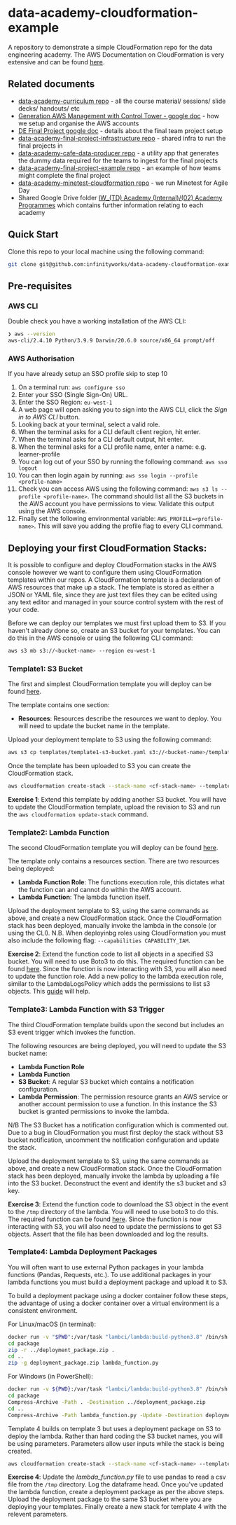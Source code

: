 # data-academy-cloudformation-example

A repository to demonstrate a simple CloudFormation repo for the data engineering academy. The AWS Documentation on CloudFormation is very extensive and can be found [here](https://docs.aws.amazon.com/AWSCloudFormation/latest/UserGuide/Welcome.html).

## Related documents

- [data-academy-curriculum repo](https://github.com/infinityworks/data-academy-curriculum) - all the course material/ sessions/ slide decks/ handouts/ etc
- [Generation AWS Management with Control Tower - google doc](https://docs.google.com/document/d/10xv8hl_bPzx8r6rQPt6p9NLYt_9zNHkk1ixdVhKyDXY/edit#heading=h.vxoa2rmlwyzp) - how we setup and organise the AWS accounts
- [DE Final Project google doc](https://docs.google.com/document/d/1GQ6avVo6iwYYs3LC7qPPmIIszPKaMyenuO8VvMjk2yM/edit#) - details about the final team project setup
- [data-academy-final-project-infrastructure repo](https://github.com/infinityworks/data-academy-final-project-infrastructure) - shared infra to run the final projects in
- [data-academy-cafe-data-producer repo](https://github.com/infinityworks/data-academy-cafe-data-producer) - a utility app that generates the dummy data required for the teams to ingest for the final projects
- [data-academy-final-project-example repo](https://github.com/infinityworks/data-academy-final-project-example) - an example of how teams might complete the final project
- [data-academy-minetest-cloudformation repo](https://github.com/infinityworks/data-academy-minetest-cloudformation) - we run Minetest for Agile Day
- Shared Google Drive folder [IW_(TD) Academy (Internal)/(02) Academy Programmes](https://drive.google.com/drive/u/0/folders/1fuDu33h6w7a6xFhRZvEIQ8zAsf7bHV1X) which contains further information relating to each academy

## Quick Start

Clone this repo to your local machine using the following command:

```sh
git clone git@github.com:infinityworks/data-academy-cloudformation-example.git
```

## Pre-requisites

### AWS CLI

Double check you have a working installation of the AWS CLI:

```sh
❯ aws --version
aws-cli/2.4.10 Python/3.9.9 Darwin/20.6.0 source/x86_64 prompt/off
```

### AWS Authorisation

If you have already setup an SSO profile skip to step 10

1. On a terminal run: `aws configure sso`
2. Enter your SSO (Single Sign-On) URL.
3. Enter the SSO Region: `eu-west-1`
4. A web page will open asking you to sign into the AWS CLI, click the *Sign in to AWS CLI* button.
5. Looking back at your terminal, select a valid role.
6. When the terminal asks for a CLI default client region, hit enter.
7. When the terminal asks for a CLI default output, hit enter.
8. When the terminal asks for a CLI profile name, enter a name: e.g. learner-profile
9. You can log out of your SSO by running the following command: `aws sso logout`
10. You can then login again by running: `aws sso login --profile <profile-name>`
11. Check you can access AWS using the following command: `aws s3 ls --profile <profile-name>`. The command should list all the S3 buckets in the AWS account you have permissions to view. Validate this output using the AWS console.
12. Finally set the following environmental variable: `AWS_PROFILE=<profile-name>`. This will save you adding the profile flag to every CLI command.

## Deploying your first CloudFormation Stacks:

It is possible to configure and deploy CloudFormation stacks in the AWS console however we want to configure them using CloudFormation templates within our repos. A CloudFormation template is a declaration of AWS resources that make up a stack. The template is stored as either a JSON or YAML file, since they are just text files they can be edited using any text editor and managed in your source control system with the rest of your code.

Before we can deploy our templates we must first upload them to S3. If you haven't already done so, create an S3 bucket for your templates. You can do this in the AWS console or using the following CLI command:

```sh
aws s3 mb s3://<bucket-name> --region eu-west-1
```

### Template1: S3 Bucket

The first and simplest CloudFormation template you will deploy can be found [here](templates/template1-s3-bucket.yaml).

The template contains one section:

* **Resources**: Resources describe the resources we want to deploy. You will need to update the bucket name in the template.

Upload your deployment template to S3 using the following command:

```sh
aws s3 cp templates/template1-s3-bucket.yaml s3://<bucket-name>/templates/template1-s3-bucket.yaml
```

Once the template has been uploaded to S3 you can create the CloudFormation stack.

```sh
aws cloudformation create-stack --stack-name <cf-stack-name> --template-url https://<bucket-name>.s3.eu-west-1.amazonaws.com/templates/template1-s3-bucket.yaml --region eu-west-1
```

**Exercise 1**: Extend this template by adding another S3 bucket. You will have to update the CloudFormation template, upload the revision to S3 and run the `aws cloudformation update-stack` command.

### Template2: Lambda Function

The second CloudFormation template you will deploy can be found [here](templates/template2-lambda.yaml).

The template only contains a resources section. There are two resources being deployed:

* **Lambda Function Role**: The functions execution role, this dictates what the function can and cannot do within the AWS account.
* **Lambda Function**: The lambda function itself.

Upload the deployment template to S3, using the same commands as above, and create a new CloudFormation stack. Once the CloudFormation stack has been deployed, manually invoke the lambda in the console (or using the CLI). N.B. When deployinbg roles using CloudFormation you must also include the following flag: `--capabilities CAPABILITY_IAM`.

**Exercise 2**: Extend the function code to list all objects in a specified S3 bucket. You will need to use Boto3 to do this. The required function can be found [here](https://boto3.amazonaws.com/v1/documentation/api/latest/reference/services/s3.html#S3.Client.list_objects). Since the function is now interacting with S3, you will also need to update the function role. Add a new policy to the lambda execution role, similar to the LambdaLogsPolicy which adds the permissions to list s3 objects. This [guide](https://aws.amazon.com/premiumsupport/knowledge-center/lambda-execution-role-s3-bucket/) will help.

### Template3: Lambda Function with S3 Trigger

The third CloudFormation template builds upon the second but includes an S3 event trigger which invokes the function.

The following resources are being deployed, you will need to update the S3 bucket name:

* **Lambda Function Role**
* **Lambda Function**
* **S3 Bucket**: A regular S3 bucket which contains a notification configuration.
* **Lambda Permission**: The permission resource grants an AWS service or another account permission to use a function. In this instance the S3 bucket is granted permissions to invoke the lambda.

N/B The S3 Bucket has a notification configuration which is commented out. Due to a bug in CloudFormation you must first deploy the stack without S3 bucket notification, uncomment the notification configuration and update the stack.

Upload the deployment template to S3, using the same commands as above, and create a new CloudFormation stack. Once the CloudFormation stack has been deployed, manually invoke the lambda by uploading a file into the S3 bucket. Deconstruct the event and identify the s3 bucket and s3 key.

**Exercise 3**: Extend the function code to download the S3 object in the event to the `/tmp` directory of the lambda. You will need to use boto3 to do this. The required function can be found [here](https://boto3.amazonaws.com/v1/documentation/api/latest/reference/services/s3.html#S3.Client.download_file). Since the function is now interacting with S3, you will also need to update the permissions to get S3 objects. Assert that the file has been downloaded and log the results.

### Template4: Lambda Deployment Packages

You will often want to use external Python packages in your lambda functions (Pandas, Requests, etc.). To use additional packages in your lambda functions you must build a deployment package and upload it to S3.

To build a deployment package using a docker container follow these steps, the advantage of using a docker container over a virtual environment is a consistent environment.

For Linux/macOS (in terminal):

```sh
docker run -v "$PWD":/var/task "lambci/lambda:build-python3.8" /bin/sh -c "pip install -r requirements.txt -t package/; exit"
cd package
zip -r ../deployment_package.zip .
cd ..
zip -g deployment_package.zip lambda_function.py
```

For Windows (in PowerShell):

```sh
docker run -v ${PWD}:/var/task "lambci/lambda:build-python3.8" /bin/sh -c "pip install -r requirements.txt -t package/; exit"
cd package
Compress-Archive -Path . -Destination ../deployment_package.zip
cd ..
Compress-Archive -Path lambda_function.py -Update -Destination deployment_package.zip
```

Template 4 builds on template 3 but uses a deployment package on S3 to deploy the lambda. Rather than hard coding the S3 bucket names, you will be using parameters. Parameters allow user inputs while the stack is being created.

```sh
aws cloudformation create-stack --stack-name <cf-stack-name> --template-url https://<bucket-name>.s3.eu-west-1.amazonaws.com/templates/template4-lambda-s3.yaml --region eu-west-1 --parameters ParameterKey=DeploymentBucket,ParameterValue=<BUCKET> ParameterKey=DeploymentPackageKey,ParameterValue=<KEY> ParameterKey=BucketName,ParameterValue=<BUCKET> --capabilities CAPABILITY_IAM
```

**Exercise 4**: Update the *lambda_function.py* file to use pandas to read a csv file from the `/tmp` directory. Log the dataframe head. Once you've updated the lambda function, create a deployment package as per the above steps. Upload the deployment package to the same S3 bucket where you are deploying your templates. Finally create a new stack for template 4 with the relevent parameters.
